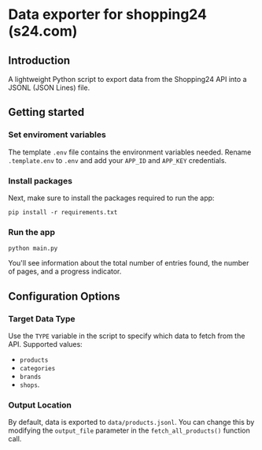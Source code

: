 # Data exporter for shopping24 (s24.com)

## Introduction

A lightweight Python script to export data from the Shopping24 API into a JSONL (JSON Lines) file.

## Getting started

### Set enviroment variables

The template `.env` file contains the environment variables needed. Rename `.template.env` to `.env` and add your `APP_ID` and `APP_KEY` credentials.

### Install packages

Next, make sure to install the packages required to run the app:

```
pip install -r requirements.txt
```

### Run the app

```
python main.py
```

You'll see information about the total number of entries found, the number of pages, and a progress indicator.

## Configuration Options

### Target Data Type

Use the `TYPE` variable in the script to specify which data to fetch from the API. Supported values:
- `products`
- `categories`
- `brands`
- `shops`.

### Output Location

By default, data is exported to `data/products.jsonl`. You can change this by modifying the `output_file` parameter in the `fetch_all_products()` function call.